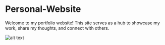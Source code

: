 # Personal-Website

Welcome to my portfolio website! This site serves as a hub to showcase my work, share my thoughts, and connect with others.

![alt text](http://url/to/images/FrontPage.png)